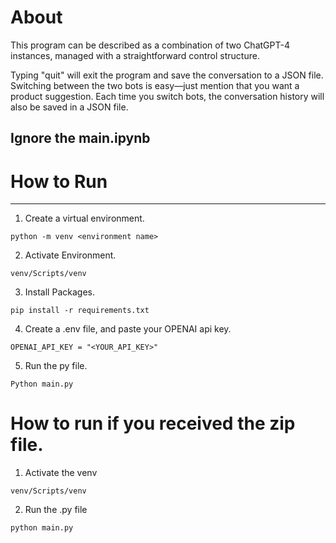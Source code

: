 # About
This program can be described as a combination of two ChatGPT-4 instances, managed with a straightforward control structure.

Typing "quit" will exit the program and save the conversation to a JSON file. Switching between the two bots is easy—just mention that you want a product suggestion. Each time you switch bots, the conversation history will also be saved in a JSON file.

## Ignore the main.ipynb

# How to Run
___
1. Create a virtual environment.
```
python -m venv <environment name>
```
2. Activate Environment.
```
venv/Scripts/venv
```
3. Install Packages.
```
pip install -r requirements.txt
```
4. Create a .env file, and paste your OPENAI api key.
```
OPENAI_API_KEY = "<YOUR_API_KEY>"
```
5. Run the py file.
```
Python main.py
```

# How to run if you received the zip file.
1. Activate the venv
```
venv/Scripts/venv
```
2. Run the .py file
```
python main.py
```
